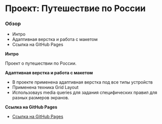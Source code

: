 # Проект: Путешествие по России

### Обзор
* Интро
* Адаптивная верстка и работа с макетом
* Ссылка на GitHub Pages

**Интро**

Проект о путешествии по России.

**Адаптивная верстка и работа с макетом**

* В проекте применена адаптивная верстка под все типы устройств
* Применена техника Grid Layout
* Использоваys media queries для задания специфических правил для разных размеров экранов.

**Ссылка на GitHub Pages**

* [Ссылка на GitHub Pages]()